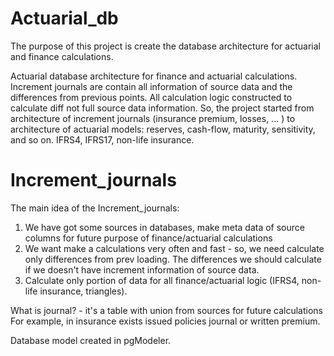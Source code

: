 # Actuarial_db
The purpose of this project is create the database architecture for actuarial and finance calculations.

Actuarial database architecture for finance and actuarial calculations. Increment journals are contain all information of source data and the differences from previous points. All calculation logic constructed to calculate diff not full source data information. So, the project started from architecture of increment journals (insurance premium, losses, ... ) to architecture of actuarial models: reserves, cash-flow, maturity, sensitivity, and so on. IFRS4, IFRS17, non-life insurance.

# Increment_journals
The main idea of the Increment_journals:
1.  We have got some sources in databases, make meta data of source columns for future purpose of finance/actuarial calculations
2.  We want make a calculations very often and fast - so, we need calculate only differences from prev loading. The differences we should calculate if we doesn't have increment information of source data.
3.  Calculate only portion of data for all finance/actuarial logic (IFRS4, non-life insurance, triangles).

What is journal? - it's a table with union from sources for future calculations
For example, in insurance exists issued policies journal or written premium.

Database model created in pgModeler.

